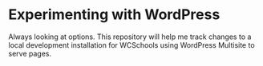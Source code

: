 # Experimenting with WordPress 

Always looking at options. This repository will help me track changes to a local development installation for WCSchools using WordPress Multisite to serve pages.